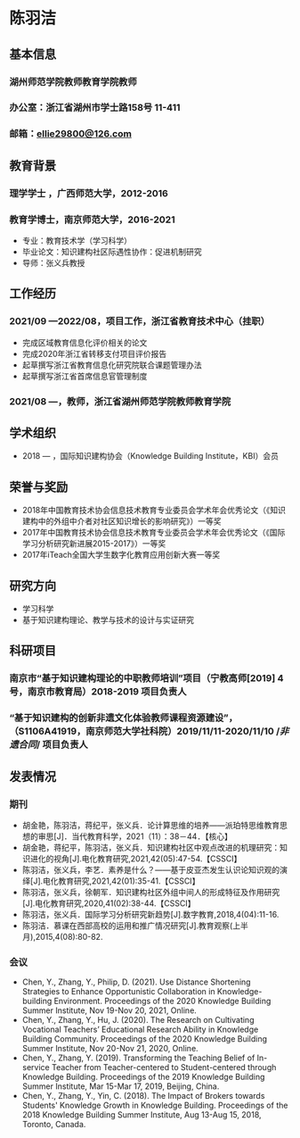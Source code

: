# 陈羽洁

## 基本信息
### 湖州师范学院教师教育学院教师
### 办公室：浙江省湖州市学士路158号 11-411
### 邮箱：ellie29800@126.com

## 教育背景
### 理学学士 ，广西师范大学，2012-2016
### 教育学博士，南京师范大学，2016-2021
- 专业：教育技术学（学习科学）
- 毕业论文：知识建构社区际遇性协作：促进机制研究
- 导师：张义兵教授

## 工作经历
### 2021/09 —2022/08，项目工作，浙江省教育技术中心（挂职）
- 完成区域教育信息化评价相关的论文
- 完成2020年浙江省转移支付项目评价报告
- 起草撰写浙江省教育信息化研究院联合课题管理办法
- 起草撰写浙江省首席信息官管理制度

### 2021/08 —，教师，浙江省湖州师范学院教师教育学院

## 学术组织
- 2018 — ，国际知识建构协会（Knowledge Building Institute，KBI）会员

## 荣誉与奖励
- 2018年中国教育技术协会信息技术教育专业委员会学术年会优秀论文（《知识建构中的外组中介者对社区知识增长的影响研究》）一等奖
- 2017年中国教育技术协会信息技术教育专业委员会学术年会优秀论文（《国际学习分析研究新进展2015-2017》）一等奖
- 2017年iTeach全国大学生数字化教育应用创新大赛一等奖

## 研究方向
- 学习科学
- 基于知识建构理论、教学与技术的设计与实证研究

## 科研项目
### 南京市“基于知识建构理论的中职教师培训”项目（宁教高师[2019] 4号，南京市教育局）2018-2019 项目负责人
### “基于知识建构的创新非遗文化体验教师课程资源建设”，（S1106A41919，南京师范大学社科院）2019/11/11-2020/11/10  /*非遗合同*/ 项目负责人

## 发表情况
### 期刊
- 胡金艳，陈羽洁，蒋纪平，张义兵．论计算思维的培养——派珀特思维教育思想的审思[J]．当代教育科学，2021（11）：38－44．【核心】
- 胡金艳，蒋纪平，陈羽洁，张义兵．知识建构社区中观点改进的机理研究：知识进化的视角[J].电化教育研究,2021,42(05):47-54.【CSSCI】
- 陈羽洁，张义兵，李艺．素养是什么？——基于皮亚杰发生认识论知识观的演绎[J].电化教育研究,2021,42(01):35-41.【CSSCI】
- 陈羽洁，张义兵，徐朝军．知识建构社区外组中间人的形成特征及作用研究[J].电化教育研究,2020,41(02):38-44.【CSSCI】
- 陈羽洁，张义兵．国际学习分析研究新趋势[J].数字教育,2018,4(04):11-16.
- 陈羽洁．慕课在西部高校的运用和推广情况研究[J].教育观察(上半月),2015,4(08):80-82.
### 会议
- Chen, Y., Zhang, Y., Philip, D. (2021). Use Distance Shortening Strategies to Enhance Opportunistic Collaboration in Knowledge-building Environment. Proceedings of the 2020 Knowledge Building Summer Institute, Nov 19-Nov 20, 2021, Online. 
- Chen, Y., Zhang, Y., Hu, J. (2020). The Research on Cultivating Vocational Teachers’ Educational Research Ability in Knowledge Building Community. Proceedings of the 2020 Knowledge Building Summer Institute, Nov 20-Nov 21, 2020, Online.
- Chen, Y., Zhang, Y. (2019). Transforming the Teaching Belief of In-service Teacher from Teacher-centered to Student-centered through Knowledge Building. Proceedings of the 2019 Knowledge Building Summer Institute, Mar 15-Mar 17, 2019, Beijing, China.
- Chen, Y., Zhang, Y., Yin, C. (2018). The Impact of Brokers towards Students' Knowledge Growth in Knowledge Building. Proceedings of the 2018 Knowledge Building Summer Institute, Aug 13-Aug 15, 2018, Toronto, Canada.



